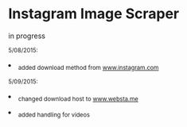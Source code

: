 # Instagram Image Scraper
in progress 

<sub>5/08/2015:<li></sub>
<sub>added download method from www.instagram.com
</li></sub>

<sub>5/09/2015:</sub><li>
<sub>changed download host to www.websta.me
</li></sub>
<li><sub>added handling for videos</sub></li>


